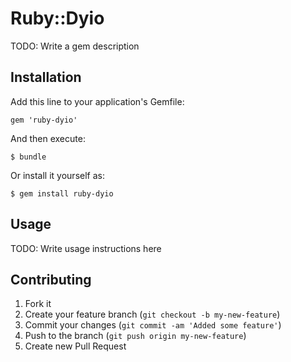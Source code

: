 # Ruby::Dyio

TODO: Write a gem description

## Installation

Add this line to your application's Gemfile:

    gem 'ruby-dyio'

And then execute:

    $ bundle

Or install it yourself as:

    $ gem install ruby-dyio

## Usage

TODO: Write usage instructions here

## Contributing

1. Fork it
2. Create your feature branch (`git checkout -b my-new-feature`)
3. Commit your changes (`git commit -am 'Added some feature'`)
4. Push to the branch (`git push origin my-new-feature`)
5. Create new Pull Request
